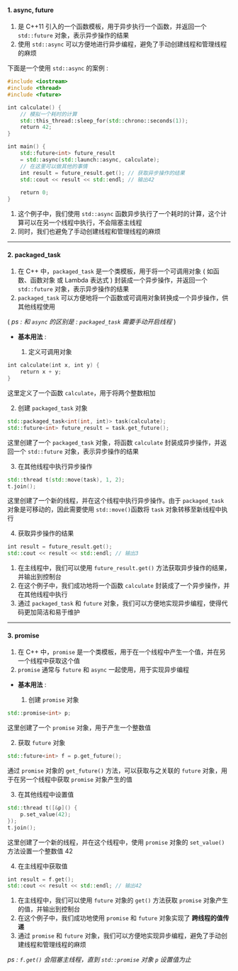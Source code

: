 
#### 1. async, future

1. 是 C++11 引入的一个函数模板，用于异步执行一个函数，并返回一个 `std::future` 对象，表示异步操作的结果
2. 使用 `std::async` 可以方便地进行异步编程，避免了手动创建线程和管理线程的麻烦

下面是一个使用 `std::async` 的案例 :  
```cpp
#include <iostream>
#include <thread>
#include <future>

int calculate() {
    // 模拟一个耗时的计算
    std::this_thread::sleep_for(std::chrono::seconds(1));
    return 42;
}

int main() {
    std::future<int> future_result 
    = std::async(std::launch::async, calculate);
    // 在这里可以做其他的事情
    int result = future_result.get(); // 获取异步操作的结果
    std::cout << result << std::endl; // 输出42
    
    return 0;
}
```
  
1. 这个例子中，我们使用 `std::async` 函数异步执行了一个耗时的计算，这个计算可以在另一个线程中执行，不会阻塞主线程
2. 同时，我们也避免了手动创建线程和管理线程的麻烦


---

#### 2. packaged_task

1. 在 C++ 中，`packaged_task` 是一个类模板，用于将一个可调用对象 ( 如函数、函数对象 或 Lambda 表达式 ) 封装成一个异步操作，并返回一个 `std::future` 对象，表示异步操作的结果
2. `packaged_task` 可以方便地将一个函数或可调用对象转换成一个异步操作，供其他线程使用

( *ps :    和 `async` 的区别是 :    `packaged_task` 需要手动开启线程* )


- **基本用法** :   
  
  1. 定义可调用对象  

```cpp
int calculate(int x, int y) {
    return x + y;
}
```

这里定义了一个函数 `calculate`，用于将两个整数相加  

  
  2. 创建 `packaged_task` 对象  
  
```cpp
std::packaged_task<int(int, int)> task(calculate);
std::future<int> future_result = task.get_future();
```

这里创建了一个 `packaged_task` 对象，将函数 `calculate` 封装成异步操作，并返回一个 `std::future` 对象，表示异步操作的结果  


3. 在其他线程中执行异步操作  
  
```cpp
std::thread t(std::move(task), 1, 2);
t.join();
```

这里创建了一个新的线程，并在这个线程中执行异步操作。由于 `packaged_task` 对象是可移动的，因此需要使用 `std::move()`函数将 `task` 对象转移至新线程中执行


4. 获取异步操作的结果  

```cpp
int result = future_result.get();
std::cout << result << std::endl; // 输出3
```

1. 在主线程中，我们可以使用 `future_result.get()` 方法获取异步操作的结果，并输出到控制台
2. 在这个例子中，我们成功地将一个函数 `calculate` 封装成了一个异步操作，并在其他线程中执行
3. 通过 `packaged_task` 和 `future` 对象，我们可以方便地实现异步编程，使得代码更加简洁和易于维护

  ---
  
#### 3. promise

1. 在 C++ 中，`promise` 是一个类模板，用于在一个线程中产生一个值，并在另一个线程中获取这个值
2. `promise` 通常与 `future` 和 `async` 一起使用，用于实现异步编程
  

- **基本用法** :  
  
  1. 创建 `promise` 对象  

```cpp
std::promise<int> p;
```
  
这里创建了一个 `promise` 对象，用于产生一个整数值 


2. 获取 `future` 对象  

```cpp
std::future<int> f = p.get_future();
```

通过 `promise` 对象的 `get_future()` 方法，可以获取与之关联的 `future` 对象，用于在另一个线程中获取 `promise` 对象产生的值  


3. 在其他线程中设置值  

```cpp
std::thread t([&p]() {
    p.set_value(42);
});
t.join();
```

这里创建了一个新的线程，并在这个线程中，使用 `promise` 对象的 `set_value()` 方法设置一个整数值 42  


4. 在主线程中获取值  

```cpp
int result = f.get();
std::cout << result << std::endl; // 输出42
```

1. 在主线程中，我们可以使用 `future` 对象的 `get()` 方法获取 `promise` 对象产生的值，并输出到控制台
2. 在这个例子中，我们成功地使用 `promise` 和 `future` 对象实现了 **跨线程的值传递**
3. 通过 `promise` 和 `future` 对象，我们可以方便地实现异步编程，避免了手动创建线程和管理线程的麻烦

*ps :    `f.get()` 会阻塞主线程，直到  `std::promise` 对象 `p` 设置值为止*

